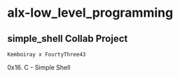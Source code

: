 # alx-low_level_programming

## simple_shell Collab Project

```Kemboiray x FourtyThree43```

0x16. C - Simple Shell
